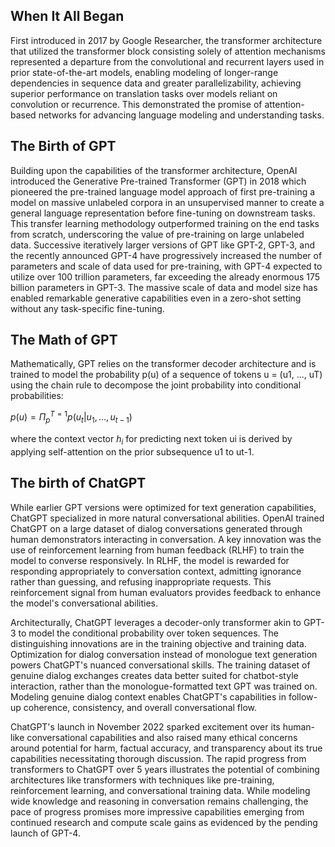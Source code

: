 
## When It All Began
First introduced in 2017 by Google Researcher, the transformer architecture that utilized the transformer block consisting solely of attention mechanisms represented a departure from the convolutional and recurrent layers used in prior state-of-the-art models, 
enabling modeling of longer-range dependencies in sequence data and greater parallelizability, achieving superior performance on translation tasks over models reliant on convolution or recurrence. 
This demonstrated the promise of attention-based networks for advancing language modeling and understanding tasks.

## The Birth of GPT
Building upon the capabilities of the transformer architecture, OpenAI introduced the Generative Pre-trained Transformer (GPT) in 2018 which pioneered the pre-trained language model approach of first pre-training a model on massive unlabeled corpora in an unsupervised manner to create a general language representation before fine-tuning on downstream tasks. 
This transfer learning methodology outperformed training on the end tasks from scratch, underscoring the value of pre-training on large unlabeled data. 
Successive iteratively larger versions of GPT like GPT-2, GPT-3, and the recently announced GPT-4 have progressively increased the number of parameters and scale of data used for pre-training, with GPT-4 expected to utilize over 100 trillion parameters, far exceeding the already enormous 175 billion parameters in GPT-3. The massive scale of data and model size has enabled remarkable generative capabilities even in a zero-shot setting without any task-specific fine-tuning.

## The Math of GPT
Mathematically, GPT relies on the transformer decoder architecture and is trained to model the probability p(u) of a sequence of tokens u = (u1, ..., uT) using the chain rule to decompose the joint probability into conditional probabilities:

$p(u) = Π_p^{T=1} p(u_t | u_1, ..., u_{t-1})$ 

where the context vector $h_i$ for predicting next token ui is derived by applying self-attention on the prior subsequence u1 to ut-1.

## The birth of ChatGPT
While earlier GPT versions were optimized for text generation capabilities, ChatGPT specialized in more natural conversational abilities. OpenAI trained ChatGPT on a large dataset of dialog conversations generated through human demonstrators interacting in conversation. A key innovation was the use of reinforcement learning from human feedback (RLHF) to train the model to converse responsively. 
In RLHF, the model is rewarded for responding appropriately to conversation context, admitting ignorance rather than guessing, and refusing inappropriate requests. This reinforcement signal from human evaluators provides feedback to enhance the model's conversational abilities.

Architecturally, ChatGPT leverages a decoder-only transformer akin to GPT-3 to model the conditional probability over token sequences. The distinguishing innovations are in the training objective and training data. Optimization for dialog conversation instead of monologue text generation powers ChatGPT's nuanced conversational skills.
The training dataset of genuine dialog exchanges creates data better suited for chatbot-style interaction, rather than the monologue-formatted text GPT was trained on. Modeling genuine dialog context enables ChatGPT's capabilities in follow-up coherence, consistency, and overall conversational flow. 

ChatGPT's launch in November 2022 sparked excitement over its human-like conversational capabilities and also raised many ethical concerns around potential for harm, factual accuracy, and transparency about its true capabilities necessitating thorough discussion.
The rapid progress from transformers to ChatGPT over 5 years illustrates the potential of combining architectures like transformers with techniques like pre-training, reinforcement learning, and conversational training data. While modeling wide knowledge and reasoning in conversation remains challenging, the pace of progress promises more impressive capabilities emerging from continued research and compute scale gains as evidenced by the pending launch of GPT-4.
